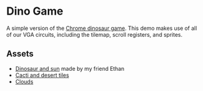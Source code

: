 # Dino Game

A simple version of the [Chrome dinosaur game](chrome://dino/). This demo makes use of all of our VGA circuits, including the tilemap, scroll registers, and sprites.


## Assets
- [Dinosaur and sun](https://virgils-wings.itch.io/) made by my friend Ethan 
- [Cacti and desert tiles](https://wrlck.itch.io/simple-desert)  
- [Clouds](https://artisan-studio.itch.io/2d-pixel-art-semi-realistic-clouds)

